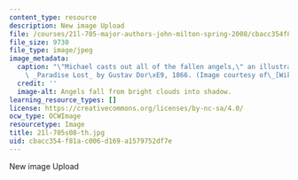 ```yaml
---
content_type: resource
description: New image Upload
file: /courses/21l-705-major-authors-john-milton-spring-2008/cbacc354f81ac006d169a1579752df7e_21l-705s08-th.jpg
file_size: 9730
file_type: image/jpeg
image_metadata:
  caption: "\"Michael casts out all of the fallen angels,\" an illustration of Milton's\
    \ _Paradise Lost_ by Gustav Dor\xE9, 1866. (Image courtesy of\_[Wikimedia Commons](http://commons.wikimedia.org/wiki/Main_Page).)"
  credit: ''
  image-alt: Angels fall from bright clouds into shadow.
learning_resource_types: []
license: https://creativecommons.org/licenses/by-nc-sa/4.0/
ocw_type: OCWImage
resourcetype: Image
title: 21l-705s08-th.jpg
uid: cbacc354-f81a-c006-d169-a1579752df7e
---
```

New image Upload